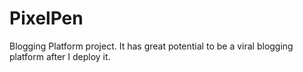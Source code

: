 # PixelPen
Blogging Platform project. It has great potential to be a viral blogging platform after I deploy it.
